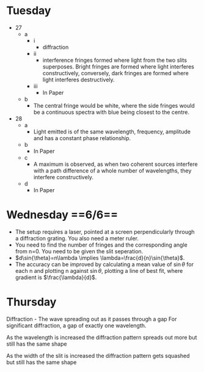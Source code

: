 # Tuesday

- 27
	- a
		- i
			- diffraction
		- ii
			- interference fringes formed where light from the two slits superposes. Bright fringes are formed where light interferes constructively, conversely, dark fringes are formed where light interferes destructively.
		- iii
			- In Paper
	- b
		- The central fringe would be white, where the side fringes would be a continuous spectra with blue being closest to the centre.
- 28
	- a
		- Light emitted is of the same wavelength, frequency, amplitude and has a constant phase relationship.
	- b
		- In Paper
	- c
		- A maximum is observed, as when two coherent sources interfere with a path difference of a whole number of wavelengths, they interfere constructively.
	- d
		- In Paper

# Wednesday ==6/6==

- The setup requires a laser, pointed at a screen perpendicularly through a diffraction grating. You also need a meter ruler.
- You need to find the number of fringes and the corresponding angle from n=0. You need to be given the slit seperation.
- $d\sin{\theta}=n\lambda \implies \lambda=\frac{d}{n}\sin{\theta}$. 
- The accuracy can be improved by calculating a mean value of $\sin{\theta}$ for each n and plotting n against $\sin{\theta}$, plotting a line of best fit, where gradient is $\frac{\lambda}{d}$.

# Thursday

Diffraction - The wave spreading out as it passes through a gap
For significant diffraction, a gap of exactly one wavelength.

As the wavelength is increased the diffraction pattern spreads out more but still has the same shape

As the width of the slit is increased the diffraction pattern gets squashed but still has the same shape 